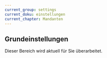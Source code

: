 ```yaml
---
current_group: settings
current_doku: einstellungen
current_chapter: Mandanten
---
```


## Grundeinstellungen

Dieser Bereich wird aktuell für Sie überarbeitet.
